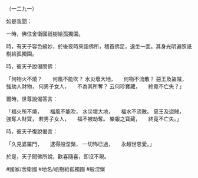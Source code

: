 （一二九一）

如是我聞：

一時，佛住舍衛國祇樹給孤獨園。

時，有天子容色絕妙，於後夜時來詣佛所，稽首佛足，退坐一面。其身光明遍照祇樹給孤獨園。

時，彼天子說偈問佛：

「何物火不燒？　　何風不能吹？
水災壞大地，　　何物不流散？
惡王及盜賊，　　強劫人財物，
何男子女人，　　不為其所奪？
云何珍寶藏，　　終竟不亡失？」

爾時，世尊說偈答言：

「福火所不燒，　　福風不能吹，
水災壞大地，　　福水不流散。
惡王及盜賊，　　強奪人財寶，
若男子女人，　　福不被劫奪。
樂報之寶藏，　　終竟不亡失。」

時，彼天子復說偈言：

「久見婆羅門，　　逮得般涅槃，
一切怖已過，　　永超世恩愛。」

於是，天子聞佛所說，歡喜隨喜，即沒不現。

#國家/舍衛國
#地名/祇樹給孤獨園
#般涅槃
